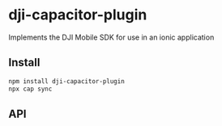 # dji-capacitor-plugin

Implements the DJI Mobile SDK for use in an ionic application

## Install

```bash
npm install dji-capacitor-plugin
npx cap sync
```

## API

<docgen-index></docgen-index>

<docgen-api>
<!-- run docgen to generate docs from the source -->
<!-- More info: https://github.com/ionic-team/capacitor-docgen -->
</docgen-api>
